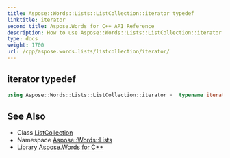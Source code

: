 ```yaml
---
title: Aspose::Words::Lists::ListCollection::iterator typedef
linktitle: iterator
second_title: Aspose.Words for C++ API Reference
description: How to use Aspose::Words::Lists::ListCollection::iterator typedef of Aspose::Words::Lists::ListCollection class in C++.
type: docs
weight: 1700
url: /cpp/aspose.words.lists/listcollection/iterator/
---
```

## iterator typedef




```cpp
using Aspose::Words::Lists::ListCollection::iterator =  typename iterator_holder_type::iterator
```

## See Also

* Class [ListCollection](../)
* Namespace [Aspose::Words::Lists](../../)
* Library [Aspose.Words for C++](../../../)
